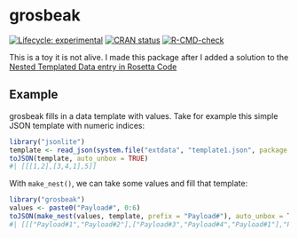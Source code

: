 
<!-- README.md is generated from README.Rmd. Please edit that file -->

# grosbeak

<!-- badges: start -->

[![Lifecycle:
experimental](https://img.shields.io/badge/lifecycle-experimental-orange.svg)](https://lifecycle.r-lib.org/articles/stages.html#experimental)
[![CRAN
status](https://www.r-pkg.org/badges/version/grosbeak)](https://CRAN.R-project.org/package=grosbeak)
[![R-CMD-check](https://github.com/zkamvar/grosbeak/workflows/R-CMD-check/badge.svg)](https://github.com/zkamvar/grosbeak/actions)
<!-- badges: end -->

This is a toy it is not alive. I made this package after I added a
solution to the [Nested Templated Data entry in Rosetta
Code](https://rosettacode.org/wiki/Nested_templated_data#R)

## Example

grosbeak fills in a data template with values. Take for example this
simple JSON template with numeric indices:

``` r
library("jsonlite")
template <- read_json(system.file("extdata", "template1.json", package = "grosbeak"))
toJSON(template, auto_unbox = TRUE)
#| [[[1,2],[3,4,1],5]]
```

With `make_nest()`, we can take some values and fill that template:

``` r
library("grosbeak")
values <- paste0("Payload#", 0:6)
toJSON(make_nest(values, template, prefix = "Payload#"), auto_unbox = TRUE)
#| [[["Payload#1","Payload#2"],["Payload#3","Payload#4","Payload#1"],"Payload#5"]]
```
